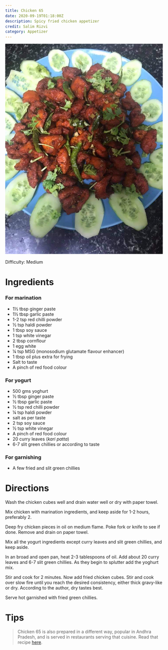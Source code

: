 ```yaml
---
title: Chicken 65
date: 2020-09-19T01:18:00Z
description: Spicy fried chicken appetizer
credit: Salim Rizvi
category: Appetizer
---
```

![chicken-65](chicken-65.jpeg)

Difficulty: Medium  

# Ingredients

### For marination
* 1½ tbsp ginger paste
* 1½ tbsp garlic paste
* 1-2 tsp red chilli powder
* ½ tsp haldi powder
* 1 tbsp soy sauce
* 1 tsp white vinegar
* 2 tbsp cornflour
* 1 egg white
* ¼ tsp MSG (monosodium glutamate flavour enhancer)
* 1 tbsp oil plus extra for frying 
* Salt to taste
* A pinch of red food colour

### For yogurt
* 500 gms yoghurt 
* ½ tbsp ginger paste
* ½ tbsp garlic paste
* ½ tsp red chilli powder
* ¼ tsp haldi powder
* salt as per taste
* 2 tsp soy sauce
* ½ tsp white vinegar
* A pinch of red food colour
* 20 curry leaves (_kari patta_)
* 6-7 slit green chillies or according to taste

### For garnishing
* A few fried and slit green chillies

# Directions
Wash the chicken cubes well and drain water well or dry with paper towel.

Mix chicken with marination ingredients, and keep aside for 1-2 hours, preferably 2.

Deep fry chicken pieces in oil on medium flame. Poke fork or knife to see if done. Remove and drain on paper towel.

Mix all the yogurt ingredients except curry leaves and slit green chillies, and keep aside.

In an broad and open pan, heat 2-3 tablespoons of oil. Add about 20 curry leaves and 6-7 slit green chillies. As they begin to splutter add the yoghurt mix.

Stir and cook for 2 minutes. Now add fried chicken cubes. Stir and cook over slow fire until you reach the desired consistency, either thick gravy-like or dry. According to the author, dry tastes best.

Serve hot garnished with fried green chillies.

# Tips
> Chicken 65 is also prepared in a different way, popular in Andhra Pradesh, and is served in restaurants serving that cuisine. Read that recipe [here](/andhra-style-chicken-65/).
